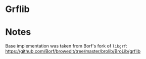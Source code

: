 Grflib
======

# Notes

Base implementation was taken from Borf's fork of `libgrf`:
https://github.com/Borf/browedit/tree/master/brolib/BroLib/grflib